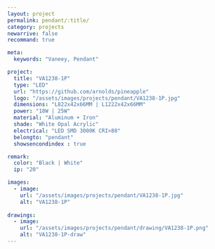 ```yaml
---
layout: project
permalink: pendant/:title/
category: projects
newarrive: false
recommand: true

meta:
  keywords: "Vaneey, Pendant"

project:
  title: "VA1238-1P"
  type: "LED"
  url: "https://github.com/arnolds/pineapple"
  logo: "/assets/images/projects/pendant/VA1238-1P.jpg"
  dimensions: "L822x42x66MM | L1222x42x66MM"
  power: "18W | 25W"
  material: "Aluminum + Iron"
  shade: "White Opal Acrylic"
  electrical: "LED SMD 3000K CRI>80"
  belongto: "pendant"
  showsencondindex : true

remark:
  color: "Black | White"
  ip: "20"

images:
  - image:
    url: "/assets/images/projects/pendant/VA1238-1P.jpg"
    alt: "VA1238-1P"
    
drawings:
  - image:
    url: "/assets/images/projects/pendant/drawing/VA1238-1P.png"
    alt: "VA1238-1P-draw"
---
```

